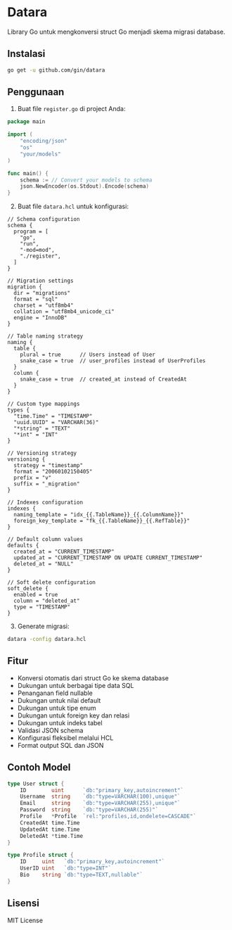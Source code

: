 # Datara

Library Go untuk mengkonversi struct Go menjadi skema migrasi database.

## Instalasi

```bash
go get -u github.com/gin/datara
```

## Penggunaan

1. Buat file `register.go` di project Anda:

```go
package main

import (
    "encoding/json"
    "os"
    "your/models"
)

func main() {
    schema := // Convert your models to schema
    json.NewEncoder(os.Stdout).Encode(schema)
}
```

2. Buat file `datara.hcl` untuk konfigurasi:

```hcl
// Schema configuration
schema {
  program = [
    "go",
    "run",
    "-mod=mod",
    "./register",
  ]
}

// Migration settings
migration {
  dir = "migrations"
  format = "sql"
  charset = "utf8mb4"
  collation = "utf8mb4_unicode_ci"
  engine = "InnoDB"
}

// Table naming strategy
naming {
  table {
    plural = true      // Users instead of User
    snake_case = true  // user_profiles instead of UserProfiles
  }
  column {
    snake_case = true  // created_at instead of CreatedAt
  }
}

// Custom type mappings
types {
  "time.Time" = "TIMESTAMP"
  "uuid.UUID" = "VARCHAR(36)"
  "*string" = "TEXT"
  "*int" = "INT"
}

// Versioning strategy
versioning {
  strategy = "timestamp"
  format = "20060102150405"
  prefix = "v"
  suffix = "_migration"
}

// Indexes configuration
indexes {
  naming_template = "idx_{{.TableName}}_{{.ColumnName}}"
  foreign_key_template = "fk_{{.TableName}}_{{.RefTable}}"
}

// Default column values
defaults {
  created_at = "CURRENT_TIMESTAMP"
  updated_at = "CURRENT_TIMESTAMP ON UPDATE CURRENT_TIMESTAMP"
  deleted_at = "NULL"
}

// Soft delete configuration
soft_delete {
  enabled = true
  column = "deleted_at"
  type = "TIMESTAMP"
}
```

3. Generate migrasi:

```bash
datara -config datara.hcl
```

## Fitur

- Konversi otomatis dari struct Go ke skema database
- Dukungan untuk berbagai tipe data SQL
- Penanganan field nullable
- Dukungan untuk nilai default
- Dukungan untuk tipe enum
- Dukungan untuk foreign key dan relasi
- Dukungan untuk indeks tabel
- Validasi JSON schema
- Konfigurasi fleksibel melalui HCL
- Format output SQL dan JSON

## Contoh Model

```go
type User struct {
    ID        uint      `db:"primary_key,autoincrement"`
    Username  string    `db:"type=VARCHAR(100),unique"`
    Email     string    `db:"type=VARCHAR(255),unique"`
    Password  string    `db:"type=VARCHAR(255)"`
    Profile   *Profile  `rel:"profiles,id,ondelete=CASCADE"`
    CreatedAt time.Time
    UpdatedAt time.Time
    DeletedAt *time.Time
}

type Profile struct {
    ID     uint   `db:"primary_key,autoincrement"`
    UserID uint   `db:"type=INT"`
    Bio    string `db:"type=TEXT,nullable"`
}
```

## Lisensi

MIT License